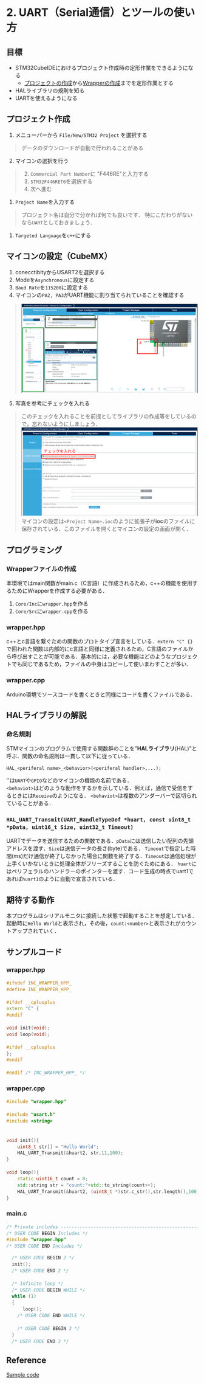 # 2. UART（Serial通信）とツールの使い方
## 目標
- STM32CubeIDEにおけるプロジェクト作成時の定形作業をできるようになる
  - [プロジェクトの作成](#プロジェクト作成)から[Wrapperの作成](#wrapperファイルの作成)までを定形作業とする
- HALライブラリの規則を知る
- UARTを使えるようになる

## プロジェクト作成
1. メニューバーから `File/New/STM32 Project` を選択する
>データのダウンロードが自動で行われることがある
2. マイコンの選択を行う
>   2. `Commercial Part Number`に "F446RE"と入力する
>   3. `STM32F446RET6`を選択する
>   4. 次へ進む
1. `Project Name`を入力する
> プロジェクト名は自分で分かれば何でも良いです．
> 特にこだわりがないなら`UART`としておきましょう．
1. `Targeted Language`を`c++`にする

## マイコンの設定（CubeMX）
1. conecctibityからUSART2を選択する
2. Modeを`Asynchronous`に設定する
3. `Baud Rate`を`115200`に設定する
4. マイコンの`PA2, PA3`がUART機能に割り当てられていることを確認する
>![](_res/uart_cubeMX.png)
5. 写真を参考にチェックを入れる
>このチェックを入れることを前提としてライブラリの作成等をしているので，忘れないようにしましょう．
>![](_res/cubeMX_codeGenerator.png)
マイコンの設定は`<Project Name>.ioc`のように拡張子が**ioc**のファイルに保存されている．このファイルを開くとマイコンの設定の画面が開く．

## プログラミング
### Wrapperファイルの作成
本環境ではmain関数がmain.c（C言語）に作成されるため，c++の機能を使用するためにWrapperを作成する必要がある．
1. `Core/Inc`に`wrapper.hpp`を作る
2. `Core/Src`に`wrapper.cpp`を作る

### wrapper.hpp
c++とc言語を繋ぐための関数のプロトタイプ宣言をしている．`extern "C" {}`で囲われた関数は内部的にc言語と同様に定義されるため，C言語のファイルから呼び出すことが可能である．基本的には，必要な機能はどのようなプロジェクトでも同じであるため，ファイルの中身はコピーして使いまわすことが多い．
### wrapper.cpp
Arduino環境でソースコードを書くときと同様にコードを書くファイルである．

## HALライブラリの解説
### 命名規則
STMマイコンのプログラムで使用する関数群のことを"**HALライブラリ**(HAL)"と呼ぶ．関数の命名規則は一貫して以下に従っている．
```
HAL_<periferal name>_<behavior>(<periferal handler>,...);
```
'<periferal name>'は`UART`や`GPIO`などのマイコンの機能の名前である．  
`<behaviot>`はどのような動作をするかを示している．例えば，通信で受信をするときには`Receive`のようになる．
`<behaviot>`は複数のアンダーバーで区切られていることがある．


### `HAL_UART_Transmit(UART_HandleTypeDef *huart, const uint8_t *pData, uint16_t Size, uint32_t Timeout)`
UARTでデータを送信するための関数である．`pData`には送信したい配列の先頭アドレスを渡す．`Size`は送信データの長さ(byte)である．
`Timeout`で指定した時間(ms)だけ通信が終了しなかった場合に関数を終了する．`Timeout`は通信処理が上手くいかないときに処理全体がフリーズすることを防ぐためにある．
`huart`にはペリフェラルのハンドラーのポインターを渡す．コード生成の時点でuart1であれば`huart1`のように自動で宣言されている．

## 期待する動作
本プログラムはシリアルモニタに接続した状態で起動することを想定している．  
起動時に`Hello World`と表示され，その後，`count:<number>`と表示され<number>がカウントアップされていく．

## サンプルコード
### wrapper.hpp
```c++
#ifndef INC_WRAPPER_HPP_
#define INC_WRAPPER_HPP_

#ifdef __cplusplus
extern "C" {
#endif

void init(void);
void loop(void);

#ifdef __cplusplus
};
#endif

#endif /* INC_WRAPPER_HPP_ */
```
### wrapper.cpp
```c++
#include "wrapper.hpp"

#include "usart.h"
#include <string>


void init(){
	uint8_t str[] = "Hello World";
	HAL_UART_Transmit(&huart2, str,11,100);
}

void loop(){
	static uint16_t count = 0;
	std::string str = "count:"+std::to_string(count++);
	HAL_UART_Transmit(&huart2, (uint8_t *)str.c_str(),str.length(),100);
}
```

### main.c
```c
/* Private includes ----------------------------------------------------------*/
/* USER CODE BEGIN Includes */
#include "wrapper.hpp"
/* USER CODE END Includes */
```
```c
  /* USER CODE BEGIN 2 */
  init();
  /* USER CODE END 2 */

  /* Infinite loop */
  /* USER CODE BEGIN WHILE */
  while (1)
  {
	  loop();
    /* USER CODE END WHILE */

    /* USER CODE BEGIN 3 */
  }
  /* USER CODE END 3 */
```
## Reference
[Sample code](https://github.com/NOKOLat/STM32Document_Serial)
